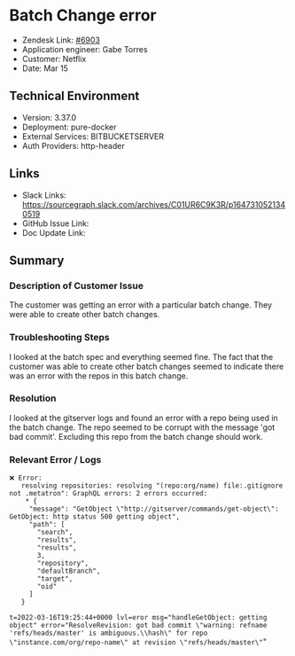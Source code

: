 
# Batch Change error <!-- Ticket Title  Hint: include keywords to make it searchable -->

- Zendesk Link: [#6903](https://sourcegraph.zendesk.com/agent/tickets/6903)
- Application engineer: Gabe Torres
- Customer: Netflix <!-- Redact if this contains personally identifying information -->
- Date: Mar 15

<!-- Data populated from integration, speak to Ben Gordon or Michael Bali if not working -->
<!-- During Internal team trial, fill missing data manually (we are waiting for all data to sync) -->

## Technical Environment
- Version: 3.37.0​
- Deployment: pure-docker
- External Services: BITBUCKETSERVER
- Auth Providers: http-header


## Links
<!-- Data for application engineer manual entry -->
- Slack Links: https://sourcegraph.slack.com/archives/C01UR6C9K3R/p1647310521340519 
- GitHub Issue Link:
- Doc Update Link:

## Summary
### Description of Customer Issue
The customer was getting an error with a particular batch change. They were able to create other batch changes.

### Troubleshooting Steps
I looked at the batch spec and everything seemed fine. The fact that the customer was able to create other batch changes seemed to indicate there was an error with the repos in this batch change.

### Resolution
I looked at the gitserver logs and found an error with a repo being used in the batch change. The repo seemed to be corrupt with the message 'got bad commit'. Excluding this repo from the batch change should work.

### Relevant Error / Logs
<!-- Please redact keys, tokens, and personal identifying information -->
```
❌ Error:
   resolving repositories: resolving "(repo:org/name) file:.gitignore not .metatron": GraphQL errors: 2 errors occurred:
    * {
     "message": "GetObject \"http://gitserver/commands/get-object\": GetObject: http status 500 getting object",
     "path": [
       "search",
       "results",
       "results",
       3,
       "repository",
       "defaultBranch",
       "target",
       "oid"
     ]
   }
```
`t=2022-03-16T19:25:44+0000 lvl=eror msg="handleGetObject: getting object" error="ResolveRevision: got bad commit \"warning: refname 'refs/heads/master' is ambiguous.\\hash\" for repo \"instance.com/org/repo-name\" at revision \"refs/heads/master\"`"


<!-- Once complete, upload a copy to https://github.com/sourcegraph/support-tools-internal/tree/main/resolved-tickets as a .md file -->
<!-- Name the file 6903.md -->
